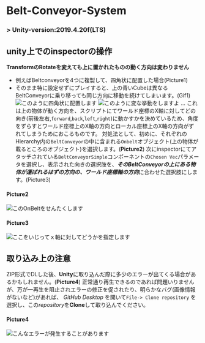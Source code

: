# Belt-Conveyor-System


### > Unity-version:2019.4.20f(LTS)


## unity上でのinspectorの操作
**TransformのRotateを変えても上に置かれたものの動く方向は変わりません**
 - 例えばBeltconveyorを4つに複製して、四角状に配置した場合(Picture1)
 - そのまま特に設定せずにプレイすると、上の青いCubeは異なるBeltConveyorに乗り移っても同じ方向に移動を続けてしまいます。(Gif1)
![このように四角状に配置します](https://user-images.githubusercontent.com/81568941/113006553-72ba0f80-91b0-11eb-9bab-64afa3b0034e.png)
![このように変な挙動をしますよ](https://user-images.githubusercontent.com/81568941/113006997-caf11180-91b0-11eb-94f7-8009017274d4.gif)
...
これは上の物体が動く方向を、スクリプトにてワールド座標のX軸に対してどの向き(前後左右,`forward`,`back`,`left`,`right`)に動かすかを決めているため、角度をずらすとワールド座標上のX軸の方向とローカル座標上のX軸の方向がずれてしまうためにおこるものです。
対処法として、初めに、それぞれのHierarchy内の`BeltConveyor`の中に含まれる`Onbelt`オブジェクト(上の物体が載るところのオブジェクト)を選択します。(**Picture2**)
次にinspectorにてアタッチされている`BeltConveyorSimple`コンポーネントの`Chosen Vec`パラメータを選択し、表示された向きの選択肢を、***そのBeltConveyorの上にある物体が運ばれるはずの方向の、ワールド座標軸の方向***に合わせた選択肢にします。(Picture3)
#### Picture2
![このOnBeltをせんたくします](https://user-images.githubusercontent.com/81568941/113010478-d42fad80-91b3-11eb-9f96-f9f8ce844ab3.png)
#### Picture3
![ここをいじってｘ軸に対してどうかを指定します](https://user-images.githubusercontent.com/81568941/113010508-dabe2500-91b3-11eb-8bcf-e7106b7deba2.png)


## 取り込み上の注意
ZIP形式でDLした後、**Unity**に取り込んだ際に多少のエラーが出てくる場合があるかもしれません。(**Picture4**)
正常通り再生できるのであれば問題いりませんが、万が一再生を阻止されエラーの修正を促されたり、明らかなバグ(画像情報がないなど)があれば、
*GitHub Desktop* を開いて`File-> Clone repository` を選択し、この*repository*を**Clone**して取り込んでください。
#### Picture4
![こんなエラーが発生することがあります](https://user-images.githubusercontent.com/81568941/113005972-e7407e80-91af-11eb-9eed-a690ae25b217.png)

